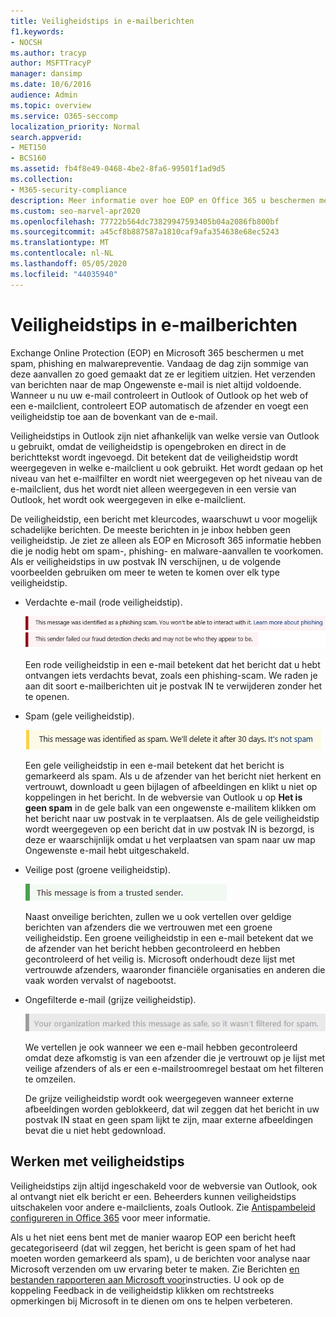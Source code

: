 ```yaml
---
title: Veiligheidstips in e-mailberichten
f1.keywords:
- NOCSH
ms.author: tracyp
author: MSFTTracyP
manager: dansimp
ms.date: 10/6/2016
audience: Admin
ms.topic: overview
ms.service: O365-seccomp
localization_priority: Normal
search.appverid:
- MET150
- BCS160
ms.assetid: fb4f8e49-0468-4be2-8fa6-99501f1ad9d5
ms.collection:
- M365-security-compliance
description: Meer informatie over hoe EOP en Office 365 u beschermen met spam, phishing en malwarepreventie door een veiligheidstip toe te voegen aan de top van e-mails.
ms.custom: seo-marvel-apr2020
ms.openlocfilehash: 77722b564dc73829947593405b04a2086fb800bf
ms.sourcegitcommit: a45cf8b887587a1810caf9afa354638e68ec5243
ms.translationtype: MT
ms.contentlocale: nl-NL
ms.lasthandoff: 05/05/2020
ms.locfileid: "44035940"
---
```

# <a name="safety-tips-in-email-messages"></a>Veiligheidstips in e-mailberichten

Exchange Online Protection (EOP) en Microsoft 365 beschermen u met spam, phishing en malwarepreventie. Vandaag de dag zijn sommige van deze aanvallen zo goed gemaakt dat ze er legitiem uitzien. Het verzenden van berichten naar de map Ongewenste e-mail is niet altijd voldoende. Wanneer u nu uw e-mail controleert in Outlook of Outlook op het web of een e-mailclient, controleert EOP automatisch de afzender en voegt een veiligheidstip toe aan de bovenkant van de e-mail.

Veiligheidstips in Outlook zijn niet afhankelijk van welke versie van Outlook u gebruikt, omdat de veiligheidstip is opengebroken en direct in de berichttekst wordt ingevoegd. Dit betekent dat de veiligheidstip wordt weergegeven in welke e-mailclient u ook gebruikt. Het wordt gedaan op het niveau van het e-mailfilter en wordt niet weergegeven op het niveau van de e-mailclient, dus het wordt niet alleen weergegeven in een versie van Outlook, het wordt ook weergegeven in elke e-mailclient.

De veiligheidstip, een bericht met kleurcodes, waarschuwt u voor mogelijk schadelijke berichten. De meeste berichten in je inbox hebben geen veiligheidstip. Je ziet ze alleen als EOP en Microsoft 365 informatie hebben die je nodig hebt om spam-, phishing- en malware-aanvallen te voorkomen. Als er veiligheidstips in uw postvak IN verschijnen, u de volgende voorbeelden gebruiken om meer te weten te komen over elk type veiligheidstip.

- Verdachte e-mail (rode veiligheidstip).

    ![Schermafbeelding met een rode veiligheidstip.](../../media/5078a0be-e556-44a1-b169-09d780d26898.png)

    Een rode veiligheidstip in een e-mail betekent dat het bericht dat u hebt ontvangen iets verdachts bevat, zoals een phishing-scam. We raden je aan dit soort e-mailberichten uit je postvak IN te verwijderen zonder het te openen.

- Spam (gele veiligheidstip).

    ![Schermafbeelding met een gele veiligheidstip.](../../media/793c9265-ea44-48fd-a98f-804fadd4163b.png)

    Een gele veiligheidstip in een e-mail betekent dat het bericht is gemarkeerd als spam. Als u de afzender van het bericht niet herkent en vertrouwt, downloadt u geen bijlagen of afbeeldingen en klikt u niet op koppelingen in het bericht. In de webversie van Outlook u op **Het is geen spam** in de gele balk van een ongewenste e-mailitem klikken om het bericht naar uw postvak in te verplaatsen. Als de gele veiligheidstip wordt weergegeven op een bericht dat in uw postvak IN is bezorgd, is deze er waarschijnlijk omdat u het verplaatsen van spam naar uw map Ongewenste e-mail hebt uitgeschakeld.

- Veilige post (groene veiligheidstip).

    ![Schermafbeelding met een groene veiligheidstip.](../../media/acbc11d0-f626-4848-9fbf-66eeeda3f803.png)

    Naast onveilige berichten, zullen we u ook vertellen over geldige berichten van afzenders die we vertrouwen met een groene veiligheidstip. Een groene veiligheidstip in een e-mail betekent dat we de afzender van het bericht hebben gecontroleerd en hebben gecontroleerd of het veilig is. Microsoft onderhoudt deze lijst met vertrouwde afzenders, waaronder financiële organisaties en anderen die vaak worden vervalst of nagebootst.

- Ongefilterde e-mail (grijze veiligheidstip).

    ![Schermafbeelding met een grijze veiligheidstip.](../../media/c4d0cf8f-08e9-4c84-beee-1d9e0b022e0a.png)

    We vertellen je ook wanneer we een e-mail hebben gecontroleerd omdat deze afkomstig is van een afzender die je vertrouwt op je lijst met veilige afzenders of als er een e-mailstroomregel bestaat om het filteren te omzeilen.

    De grijze veiligheidstip wordt ook weergegeven wanneer externe afbeeldingen worden geblokkeerd, dat wil zeggen dat het bericht in uw postvak IN staat en geen spam lijkt te zijn, maar externe afbeeldingen bevat die u niet hebt gedownload.
    

## <a name="working-with-safety-tips"></a>Werken met veiligheidstips

Veiligheidstips zijn altijd ingeschakeld voor de webversie van Outlook, ook al ontvangt niet elk bericht er een. Beheerders kunnen veiligheidstips uitschakelen voor andere e-mailclients, zoals Outlook. Zie [Antispambeleid configureren in Office 365](configure-your-spam-filter-policies.md) voor meer informatie.

Als u het niet eens bent met de manier waarop EOP een bericht heeft gecategoriseerd (dat wil zeggen, het bericht is geen spam of het had moeten worden gemarkeerd als spam), u de berichten voor analyse naar Microsoft verzenden om uw ervaring beter te maken. Zie Berichten [en bestanden rapporteren aan Microsoft voor](report-junk-email-messages-to-microsoft.md)instructies. U ook op de koppeling Feedback in de veiligheidstip klikken om rechtstreeks opmerkingen bij Microsoft in te dienen om ons te helpen verbeteren.
